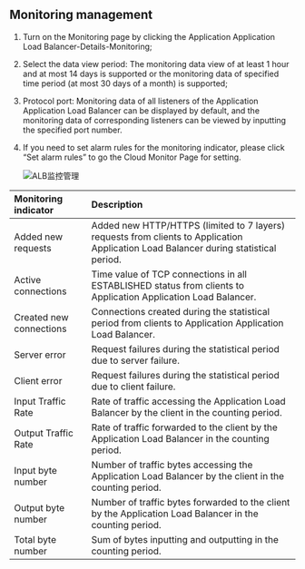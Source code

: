 ## Monitoring management

1. Turn on the Monitoring page by clicking the Application Application Load Balancer-Details-Monitoring;

1. Select the data view period: The monitoring data view of at least 1 hour and at most 14 days is supported or the monitoring data of specified time period (at most 30 days of a month) is supported;

1. Protocol port: Monitoring data of all listeners of the Application Application Load Balancer can be displayed by default, and the monitoring data of corresponding listeners can be viewed by inputting the specified port number.

1. If you need to set alarm rules for the monitoring indicator, please click “Set alarm rules” to go the Cloud Monitor Page for setting.

	![ALB监控管理](../../../../image/Networking/ALB/ALB-038.png)


| Monitoring indicator	| Description	|
| :- | :- |
|Added new requests	|Added new HTTP/HTTPS (limited to 7 layers) requests from clients to Application Application Load Balancer during statistical period.	|
|Active connections	|Time value of TCP connections in all ESTABLISHED status from clients to Application Application Load Balancer.	|
|Created new connections	| Connections created during the statistical period from clients to Application Application Load Balancer.	|
|Server error	|Request failures during the statistical period due to server failure. |
|Client error	|Request failures during the statistical period due to client failure. |
|Input Traffic Rate	|Rate of traffic accessing the Application Load Balancer by the client in the counting period.|
|Output Traffic Rate	|Rate of traffic forwarded to the client by the Application Load Balancer in the counting period.|
|Input byte number	|Number of traffic bytes accessing the Application Load Balancer by the client in the counting period.|
|Output byte number	|Number of traffic bytes forwarded to the client by the Application Load Balancer in the counting period.|
|Total byte number	|Sum of bytes inputting and outputting in the counting period.|
